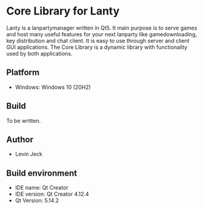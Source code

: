 # Core Library for Lanty
Lanty is a lanpartymanager written in Qt5. It main purpose is to serve games and host many useful features for your next lanparty like gamedownloading, key distribution and chat client. It is easy to use through server and client GUI applications. The Core Library is a dynamic library with functionality used by both applications.

## Platform
- Windows: Windows 10 (20H2)

## Build
To be written.

## Author
- Levin Jeck

## Build environment
- IDE name: Qt Creator
- IDE version: Qt Creator 4.12.4
- Qt Version: 5.14.2